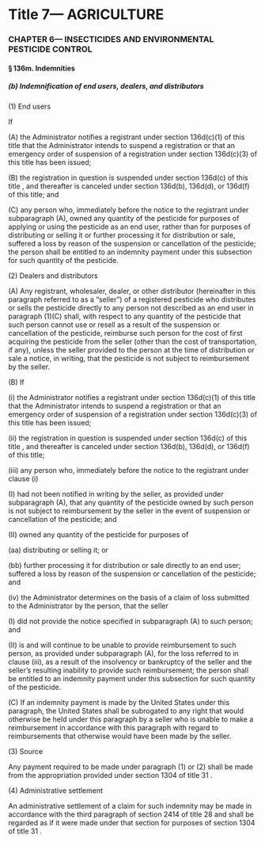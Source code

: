 
# Title 7— AGRICULTURE
### CHAPTER 6— INSECTICIDES AND ENVIRONMENTAL PESTICIDE CONTROL
#### § 136m. Indemnities
##### (b) Indemnification of end users, dealers, and distributors

(1) End users

If

(A) the Administrator notifies a registrant under section 136d(c)(1) of this title that the Administrator intends to suspend a registration or that an emergency order of suspension of a registration under section 136d(c)(3) of this title has been issued;

(B) the registration in question is suspended under section 136d(c) of this title , and thereafter is canceled under section 136d(b), 136d(d), or 136d(f) of this title; and

(C) any person who, immediately before the notice to the registrant under subparagraph (A), owned any quantity of the pesticide for purposes of applying or using the pesticide as an end user, rather than for purposes of distributing or selling it or further processing it for distribution or sale, suffered a loss by reason of the suspension or cancellation of the pesticide; the person shall be entitled to an indemnity payment under this subsection for such quantity of the pesticide.

(2) Dealers and distributors

(A) Any registrant, wholesaler, dealer, or other distributor (hereinafter in this paragraph referred to as a “seller”) of a registered pesticide who distributes or sells the pesticide directly to any person not described as an end user in paragraph (1)(C) shall, with respect to any quantity of the pesticide that such person cannot use or resell as a result of the suspension or cancellation of the pesticide, reimburse such person for the cost of first acquiring the pesticide from the seller (other than the cost of transportation, if any), unless the seller provided to the person at the time of distribution or sale a notice, in writing, that the pesticide is not subject to reimbursement by the seller.

(B) If

(i) the Administrator notifies a registrant under section 136d(c)(1) of this title that the Administrator intends to suspend a registration or that an emergency order of suspension of a registration under section 136d(c)(3) of this title has been issued;

(ii) the registration in question is suspended under section 136d(c) of this title , and thereafter is canceled under section 136d(b), 136d(d), or 136d(f) of this title;

(iii) any person who, immediately before the notice to the registrant under clause (i)

(I) had not been notified in writing by the seller, as provided under subparagraph (A), that any quantity of the pesticide owned by such person is not subject to reimbursement by the seller in the event of suspension or cancellation of the pesticide; and

(II) owned any quantity of the pesticide for purposes of

(aa) distributing or selling it; or

(bb) further processing it for distribution or sale directly to an end user; suffered a loss by reason of the suspension or cancellation of the pesticide; and

(iv) the Administrator determines on the basis of a claim of loss submitted to the Administrator by the person, that the seller

(I) did not provide the notice specified in subparagraph (A) to such person; and

(II) is and will continue to be unable to provide reimbursement to such person, as provided under subparagraph (A), for the loss referred to in clause (iii), as a result of the insolvency or bankruptcy of the seller and the seller’s resulting inability to provide such reimbursement; the person shall be entitled to an indemnity payment under this subsection for such quantity of the pesticide.

(C) If an indemnity payment is made by the United States under this paragraph, the United States shall be subrogated to any right that would otherwise be held under this paragraph by a seller who is unable to make a reimbursement in accordance with this paragraph with regard to reimbursements that otherwise would have been made by the seller.

(3) Source

Any payment required to be made under paragraph (1) or (2) shall be made from the appropriation provided under section 1304 of title 31 .

(4) Administrative settlement

An administrative settlement of a claim for such indemnity may be made in accordance with the third paragraph of section 2414 of title 28 and shall be regarded as if it were made under that section for purposes of section 1304 of title 31 .
